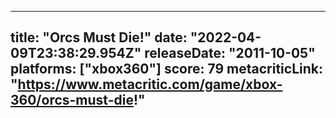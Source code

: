 
---
title: "Orcs Must Die!"
date: "2022-04-09T23:38:29.954Z"
releaseDate: "2011-10-05"
platforms: ["xbox360"]
score: 79
metacriticLink: "https://www.metacritic.com/game/xbox-360/orcs-must-die!"
---
